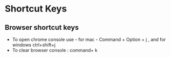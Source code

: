 # Shortcut Keys

## Browser shortcut keys
  - To open chrome console use - for mac - Command + Option + j , and for windows ctrl+shift+j
  - To clear browser console : command+ k
